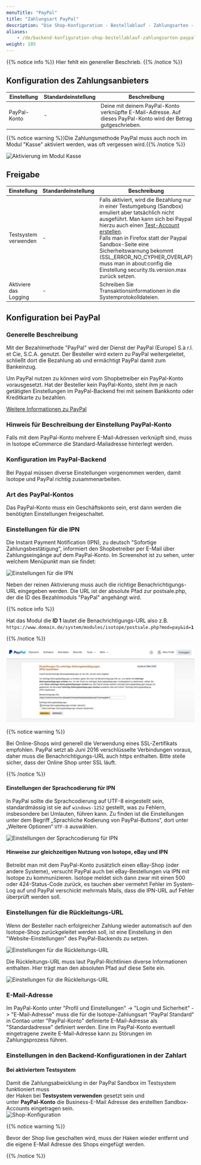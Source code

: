 ```yaml
---
menuTitle: "PayPal"
title: "Zahlungsart PayPal"
description: "Die Shop-Konfiguration - Bestellablauf - Zahlungsarten - PayPal."
aliases:
    - /de/backend-konfiguration-shop-bestellablauf-zahlungsarten-paypal/
weight: 105
---
```



{{% notice info %}}
Hier fehlt ein genereller Beschrieb.
{{% /notice %}}

## Konfiguration des Zahlungsanbieters

<table>
	<thead>
		<tr>
			<th>Einstellung</th>
			<th>Standardeinstellung</th>
			<th>Beschreibung</th>
		</tr>
	</thead>
	<tbody>
		<tr>
			<td>PayPal-Konto</td>
			<td>-</td>
			<td>Deine mit deinem PayPal-Konto verknüpfte E-Mail-Adresse. Auf dieses PayPal-Konto wird der Betrag gutgeschrieben.</td>
		</tr>
	</tbody>
</table>

{{% notice warning %}}Die Zahlungsmethode PayPal muss auch noch im Modul "Kasse" aktiviert werden, was oft vergessen wird.{{% /notice %}}

![Aktivierung im Modul Kasse](kassenmodul.png)

## Freigabe

<table>
	<thead>
		<tr>
			<th>Einstellung</th>
			<th>Standardeinstellung</th>
			<th>Beschreibung</th>
		</tr>
	</thead>
	<tbody>
		<tr>
			<td>Testsystem verwenden</td>
			<td>-</td>
			<td>Falls aktiviert, wird die Bezahlung nur in einer Testumgebung (Sandbox) emuliert aber tatsächlich nicht ausgeführt. Man kann sich bei Paypal hierzu auch einen <a href="https://developer.paypal.com/docs/classic/lifecycle/sb_create-accounts">Test-Account erstellen</a>. <br>Falls man in Firefox statt der Paypal Sandbox-Seite eine Sicherheitswarnung bekommt (SSL_ERROR_NO_CYPHER_OVERLAP) muss man in about:config die Einstellung security.tls.version.max zurück setzen.</td>
		</tr>
        <tr>
            <td>Aktiviere das Logging</td>
            <td>-</td>
            <td>Schreiben Sie Transaktionsinformationen in die Systemprotokolldateien.</td>
        </tr>
	</tbody>
</table>


## Konfiguration bei PayPal

### Generelle Beschreibung

Mit der Bezahlmethode "PayPal" wird der Dienst der PayPal (Europe) S.à r.l. et Cie, S.C.A. genutzt. Der Besteller wird extern zu PayPal weitergeleitet, schließt dort die Bezahlung ab und ermächtigt PayPal damit zum Bankeinzug.

Um PayPal nutzen zu können wird vom Shopbetreiber ein PayPal-Konto vorausgesetzt. Hat der Besteller kein PayPal-Konto, steht ihm je nach getätigten Einstellungen im PayPal-Backend frei mit seinem Bankkonto oder Kreditkarte zu bezahlen.

[Weitere Informationen zu PayPal](https://www.paypal.com/de/)

### Hinweis für Beschreibung der Einstellung PayPal-Konto

Falls mit dem PayPal-Konto mehrere E-Mail-Adressen verknüpft sind, muss in Isotope eCommerce die Standard-Mailadresse hinterlegt werden.

### Konfiguration im PayPal-Backend

Bei Paypal müssen diverse Einstellungen vorgenommen werden, damit Isotope und PayPal richtig zusammenarbeiten.

### Art des PayPal-Kontos

Das PayPal-Konto muss ein Geschäftskonto sein, erst dann werden die benötigten Einstellungen freigeschaltet.

### Einstellungen für die IPN

Die Instant Payment Notification (IPN), zu deutsch "Sofortige Zahlungsbestätigung", informiert den Shopbetreiber per E-Mail über Zahlungseingänge auf dem PayPal-Konto. Im Screenshot ist zu sehen, unter welchem Menüpunkt man sie findet:

![Einstellungen für die IPN](paypal-ipn.jpg)

Neben der reinen Aktivierung muss auch die richtige Benachrichtigungs-URL eingegeben werden. Die URL ist der absolute Pfad zur postsale.php, der die ID des Bezahlmoduls "PayPal" angehängt wird.

{{% notice info %}}
<p>Hat das Modul die <strong>ID 1</strong> lautet die Benachrichtigungs-URL also z.B. <code>https://www.domain.de/system/modules/isotope/postsale.php?mod=pay&id=<strong>1</strong></code></p>
{{% /notice %}}

![Einstellungen für die Benachrichtigungs-URL](paypalurl.jpg)


{{% notice warning %}}
<p>Bei Online-Shops wird generell die Verwendung eines SSL-Zertifikats empfohlen. PayPal setzt ab Juni 2016 verschlüsselte Verbindungen voraus, daher muss die Benachrichtigungs-URL auch https enthalten. Bitte stelle sicher, dass der Online Shop unter SSL läuft.</p>
{{% /notice %}}


#### Einstellungen der Sprachcodierung für IPN

In PayPal sollte die Sprachcodierung auf UTF-8 eingestellt sein, standardmässig ist sie auf `windows-1252` gestellt, was zu Fehlern, insbesondere bei Umlauten, führen kann. Zu finden ist die Einstellungen unter dem Begriff „Sprachliche Kodierung von PayPal-Buttons“, dort unter „Weitere Optionen“ `UTF-8` auswählen.

![Einstellungen der Sprachcodierung für IPN](ebay-kodierung-buttons.png)

#### Hinweise zur gleichzeitigen Nutzung von Isotope, eBay und IPN

Betreibt man mit dem PayPal-Konto zusätzlich einen eBay-Shop (oder andere Systeme), versucht PayPal auch bei eBay-Bestellungen via IPN mit Isotope zu kommunizieren. Isotope meldet sich dann zwar mit einen 500 oder 424-Status-Code zurück, es tauchen aber vermehrt Fehler im System-Log auf und PayPal verschickt mehrmals Mails, dass die IPN-URL auf Fehler überprüft werden soll.

### Einstellungen für die Rückleitungs-URL

Wenn der Besteller nach erfolgreicher Zahlung wieder automatisch auf den Isotope-Shop zurückgeleitet werden soll, ist eine Einstellung in den "Website-Einstellungen" des PayPal-Backends zu setzen.

![Einstellungen für die Rückleitungs-URL](website-einstellungen-overview.jpg)

Die Rückleitungs-URL muss laut PayPal-Richtlinien diverse Informationen enthalten. Hier trägt man den absoluten Pfad auf diese Seite ein.

![Einstellungen für die Rückleitungs-URL](rueckleitung-einstellungen.jpg)

### E-Mail-Adresse

Im PayPal-Konto unter "Profil und Einstellungen" -> "Login und Sicherheit" -> "E-Mail-Adresse" muss die für die Isotope-Zahlungsart "PayPal Standard" in Contao unter "PayPal-Konto" definierte E-Mail-Adresse als "Standardadresse" definiert werden. Eine im PayPal-Konto eventuell eingetragene zweite E-Mail-Adresse kann zu Störungen im Zahlungsprozess führen.

### Einstellungen in den Backend-Konfigurationen in der Zahlart  
#### Bei aktiviertem Testsystem  

Damit die Zahlungsabwicklung in der PayPal Sandbox im Testsystem funktioniert muss  
der Haken bei **Testsystem verwenden** gesetzt sein und  
unter **PayPal-Konto** die Business-E-Mail Adresse des erstellten Sandbox-Accounts eingetragen sein.  
![Shop-Konfiguration](https://user-images.githubusercontent.com/33038265/116972092-cf7e7d80-acba-11eb-8536-136cf83b1072.png)  

{{% notice warning %}}  

Bevor der Shop live geschalten wird, muss der Haken wieder entfernt und die eigene E-Mail Adresse des Shops eingefügt werden.  

{{% /notice %}}

